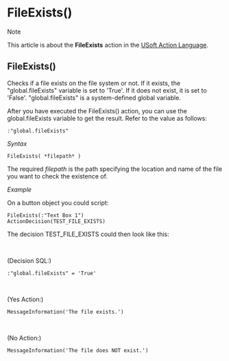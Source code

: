 # FileExists()



> [!NOTE]
> This article is about the **FileExists** action in the [USoft Action Language](/docs/Task%20flow/Action%20Language%20reference/USoft%20Action%20Language.md).

## **FileExists()**

Checks if a file exists on the file system or not. If it exists, the "global.fileExists" variable is set to 'True'. If it does not exist, it is set to 'False'. "global.fileExists" is a system-defined global variable.

After you have executed the FileExists() action, you can use the global.fileExists variable to get the result. Refer to the value as follows:

```
:"global.fileExists"
```

*Syntax*

```
FileExists( *filepath* )
```

The required *filepath* is the path specifying the location and name of the file you want to check the existence of.

*Example*

On a button object you could script:

```
FileExists(:"Text Box 1")
ActionDecision(TEST_FILE_EXISTS)
```

The decision TEST_FILE_EXISTS could then look like this:

 

(Decision SQL:)

```
:"global.fileExists" = 'True'
```

 

(Yes Action:)

```
MessageInformation('The file exists.')
```

 

(No Action:)

```
MessageInformation('The file does NOT exist.')
```

 